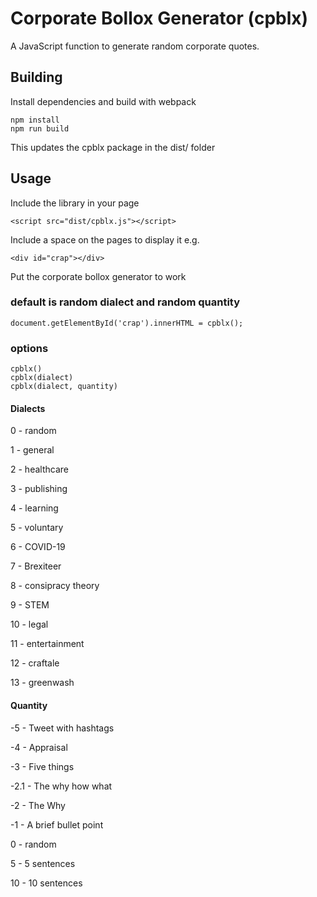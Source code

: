 # Corporate Bollox Generator (cpblx)

A JavaScript function to generate random corporate quotes.

## Building

Install dependencies and build with webpack

```
npm install
npm run build
```

This updates the cpblx package in the dist/ folder

## Usage

Include the library in your page

```
<script src="dist/cpblx.js"></script>
```

Include a space on the pages to display it e.g.

```
<div id="crap"></div>
```

Put the corporate bollox generator to work


### default is random dialect and random quantity


```
document.getElementById('crap').innerHTML = cpblx();
```

### options

```
cpblx()
cpblx(dialect)
cpblx(dialect, quantity)
```

#### Dialects

0 - random

1 - general

2 - healthcare

3 - publishing

4 - learning

5 - voluntary

6 - COVID-19

7 - Brexiteer

8 - consipracy theory

9 - STEM

10 - legal

11 - entertainment

12 - craftale

13 - greenwash

#### Quantity

-5 - Tweet with hashtags

-4 - Appraisal

-3 - Five things

-2.1 - The why how what

-2 - The Why

-1 - A brief bullet point

0 - random

5 - 5 sentences

10 - 10 sentences
